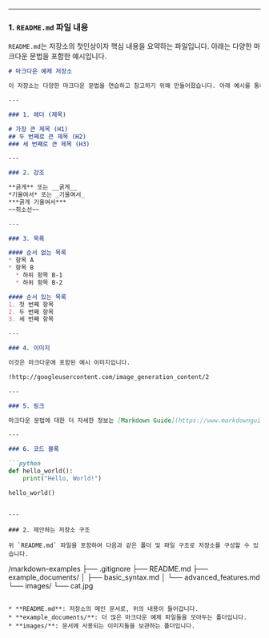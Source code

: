 
-----

### 1\. `README.md` 파일 내용

`README.md`는 저장소의 첫인상이자 핵심 내용을 요약하는 파일입니다. 아래는 다양한 마크다운 문법을 포함한 예시입니다.

````markdown
# 마크다운 예제 저장소

이 저장소는 다양한 마크다운 문법을 연습하고 참고하기 위해 만들어졌습니다. 아래 예시를 통해 마크다운의 여러 기능을 확인해보세요.

---

### 1. 헤더 (제목)

# 가장 큰 제목 (H1)
## 두 번째로 큰 제목 (H2)
### 세 번째로 큰 제목 (H3)

---

### 2. 강조

**굵게** 또는 __굵게__
*기울여서* 또는 _기울여서_
***굵게 기울여서***
~~취소선~~

---

### 3. 목록

#### 순서 없는 목록
* 항목 A
* 항목 B
  * 하위 항목 B-1
  * 하위 항목 B-2

#### 순서 있는 목록
1. 첫 번째 항목
2. 두 번째 항목
3. 세 번째 항목

---

### 4. 이미지

이것은 마크다운에 포함된 예시 이미지입니다.

!http://googleusercontent.com/image_generation_content/2

---

### 5. 링크

마크다운 문법에 대한 더 자세한 정보는 [Markdown Guide](https://www.markdownguide.org)에서 확인하실 수 있습니다.

---

### 6. 코드 블록

```python
def hello_world():
    print("Hello, World!")

hello_world()
````

```

---

### 2. 제안하는 저장소 구조

위 `README.md` 파일을 포함하여 다음과 같은 폴더 및 파일 구조로 저장소를 구성할 수 있습니다.

```

/markdown-examples
├── .gitignore
├── README.md
├── example\_documents/
│   ├── basic\_syntax.md
│   └── advanced\_features.md
└── images/
└── cat.jpg

```

* **README.md**: 저장소의 메인 문서로, 위의 내용이 들어갑니다.
* **example_documents/**: 더 많은 마크다운 예제 파일들을 모아두는 폴더입니다.
* **images/**: 문서에 사용되는 이미지들을 보관하는 폴더입니다.
```